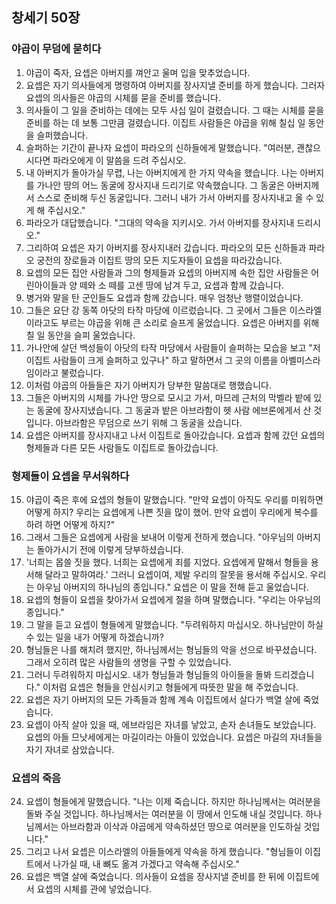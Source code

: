 ## 창세기 50장

### 야곱이 무덤에 묻히다
1. 야곱이 죽자, 요셉은 아버지를 껴안고 울며 입을 맞추었습니다.
2. 요셉은 자기 의사들에게 명령하여 아버지를 장사지낼 준비를 하게 했습니다. 그러자 요셉의 의사들은 야곱의 시체를 묻을 준비를 했습니다.
3. 의사들이 그 일을 준비하는 데에는 모두 사십 일이 걸렸습니다. 그 때는 시체를 묻을 준비를 하는 데 보통 그만큼 걸렸습니다. 이집트 사람들은 야곱을 위해 칠십 일 동안을 슬퍼했습니다.
4. 슬퍼하는 기간이 끝나자 요셉이 파라오의 신하들에게 말했습니다. "여러분, 괜찮으시다면 파라오에게 이 말씀을 드려 주십시오.
5. 내 아버지가 돌아가실 무렵, 나는 아버지에게 한 가지 약속을 했습니다. 나는 아버지를 가나안 땅의 어느 동굴에 장사지내 드리기로 약속했습니다. 그 동굴은 아버지께서 스스로 준비해 두신 동굴입니다. 그러니 내가 가서 아버지를 장사지내고 올 수 있게 해 주십시오."
6. 파라오가 대답했습니다. "그대의 약속을 지키시오. 가서 아버지를 장사지내 드리시오."
7. 그리하여 요셉은 자기 아버지를 장사지내러 갔습니다. 파라오의 모든 신하들과 파라오 궁전의 장로들과 이집트 땅의 모든 지도자들이 요셉을 따라갔습니다.
8. 요셉의 모든 집안 사람들과 그의 형제들과 요셉의 아버지께 속한 집안 사람들은 어린아이들과 양 떼와 소 떼를 고센 땅에 남겨 두고, 요셉과 함께 갔습니다.
9. 병거와 말을 탄 군인들도 요셉과 함께 갔습니다. 매우 엄청난 행렬이었습니다.
10. 그들은 요단 강 동쪽 아닷의 타작 마당에 이르렀습니다. 그 곳에서 그들은 이스라엘이라고도 부르는 야곱을 위해 큰 소리로 슬프게 울었습니다. 요셉은 아버지를 위해 칠 일 동안을 슬피 울었습니다.
11. 가나안에 살던 백성들이 아닷의 타작 마당에서 사람들이 슬퍼하는 모습을 보고 "저 이집트 사람들이 크게 슬퍼하고 있구나" 하고 말하면서 그 곳의 이름을 아벨미스라임이라고 불렀습니다.
12. 이처럼 야곱의 아들들은 자기 아버지가 당부한 말씀대로 행했습니다.
13. 그들은 아버지의 시체를 가나안 땅으로 모시고 가서, 마므레 근처의 막벨라 밭에 있는 동굴에 장사지냈습니다. 그 동굴과 밭은 아브라함이 헷 사람 에브론에게서 산 것입니다. 아브라함은 무덤으로 쓰기 위해 그 동굴을 샀습니다.
14. 요셉은 아버지를 장사지내고 나서 이집트로 돌아갔습니다. 요셉과 함께 갔던 요셉의 형제들과 다른 모든 사람들도 이집트로 돌아갔습니다.
### 형제들이 요셉을 무서워하다
15. 야곱이 죽은 후에 요셉의 형들이 말했습니다. "만약 요셉이 아직도 우리를 미워하면 어떻게 하지? 우리는 요셉에게 나쁜 짓을 많이 했어. 만약 요셉이 우리에게 복수를 하려 하면 어떻게 하지?"
16. 그래서 그들은 요셉에게 사람을 보내어 이렇게 전하게 했습니다. "아우님의 아버지는 돌아가시기 전에 이렇게 당부하셨습니다.
17. '너희는 몹쓸 짓을 했다. 너희는 요셉에게 죄를 지었다. 요셉에게 말해서 형들을 용서해 달라고 말하여라.' 그러니 요셉이여, 제발 우리의 잘못을 용서해 주십시오. 우리는 아우님 아버지의 하나님의 종입니다." 요셉은 이 말을 전해 듣고 울었습니다.
18. 요셉의 형들이 요셉을 찾아가서 요셉에게 절을 하며 말했습니다. "우리는 아우님의 종입니다."
19. 그 말을 듣고 요셉이 형들에게 말했습니다. "두려워하지 마십시오. 하나님만이 하실 수 있는 일을 내가 어떻게 하겠습니까?
20. 형님들은 나를 해치려 했지만, 하나님께서는 형님들의 악을 선으로 바꾸셨습니다. 그래서 오히려 많은 사람들의 생명을 구할 수 있었습니다.
21. 그러니 두려워하지 마십시오. 내가 형님들과 형님들의 아이들을 돌봐 드리겠습니다." 이처럼 요셉은 형들을 안심시키고 형들에게 따뜻한 말을 해 주었습니다.
22. 요셉은 자기 아버지의 모든 가족들과 함께 계속 이집트에서 살다가 백열 살에 죽었습니다.
23. 요셉이 아직 살아 있을 때, 에브라임은 자녀를 낳았고, 손자 손녀들도 보았습니다. 요셉의 아들 므낫세에게는 마길이라는 아들이 있었습니다. 요셉은 마길의 자녀들을 자기 자녀로 삼았습니다.
### 요셉의 죽음
24. 요셉이 형들에게 말했습니다. "나는 이제 죽습니다. 하지만 하나님께서는 여러분을 돌봐 주실 것입니다. 하나님께서는 여러분을 이 땅에서 인도해 내실 것입니다. 하나님께서는 아브라함과 이삭과 야곱에게 약속하셨던 땅으로 여러분을 인도하실 것입니다."
25. 그리고 나서 요셉은 이스라엘의 아들들에게 약속을 하게 했습니다. "형님들이 이집트에서 나가실 때, 내 뼈도 옮겨 가겠다고 약속해 주십시오."
26. 요셉은 백열 살에 죽었습니다. 의사들이 요셉을 장사지낼 준비를 한 뒤에 이집트에서 요셉의 시체를 관에 넣었습니다.